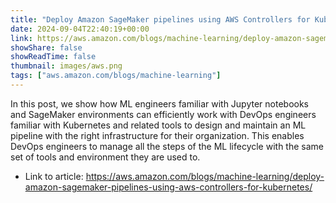 ```yaml
---
title: "Deploy Amazon SageMaker pipelines using AWS Controllers for Kubernetes"
date: 2024-09-04T22:40:19+00:00
link: https://aws.amazon.com/blogs/machine-learning/deploy-amazon-sagemaker-pipelines-using-aws-controllers-for-kubernetes/
showShare: false
showReadTime: false
thumbnail: images/aws.png
tags: ["aws.amazon.com/blogs/machine-learning"]
---
```

In this post, we show how ML engineers familiar with Jupyter notebooks and SageMaker environments can efficiently work with DevOps engineers familiar with Kubernetes and related tools to design and maintain an ML pipeline with the right infrastructure for their organization. This enables DevOps engineers to manage all the steps of the ML lifecycle with the same set of tools and environment they are used to.

- Link to article: https://aws.amazon.com/blogs/machine-learning/deploy-amazon-sagemaker-pipelines-using-aws-controllers-for-kubernetes/